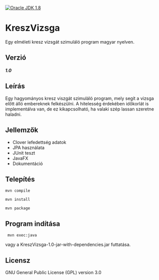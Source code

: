 [![Oracle JDK 1.8](https://img.shields.io/badge/JDK-1.8-blue.svg?style=plastic)](http://www.oracle.com/technetwork/java/javase/downloads/index.html)

KreszVizsga
====
Egy elméleti kresz vizsgát szimuláló program magyar nyelven.

Verzió
------
##### 1.0

Leírás
------
Egy hagyományos kresz viszgát szimuláló program, mely segít a vizsga előtt álló embereknek felkészülni. A hitelesség érdekében időkorlát is implementálva van, de ez kikapcsolható, ha valaki szép lassan szeretne haladni. 

Jellemzők
---------
  - Clover lefedettség adatok
  - JPA használata
  - JUnit teszt
  - JavaFX
  - Dokumentáció
  
Telepítés
---------
 
 ````
 mvn compile
 ````

  ````
 mvn install
 ````
 
 ````
 mvn package
 ````
 
Program indítása
----------------

````
 mvn exec:java
 ````

vagy a KreszVizsga-1.0-jar-with-dependencies.jar futtatása.

Licensz
-------

GNU General Public License (GPL) version 3.0
